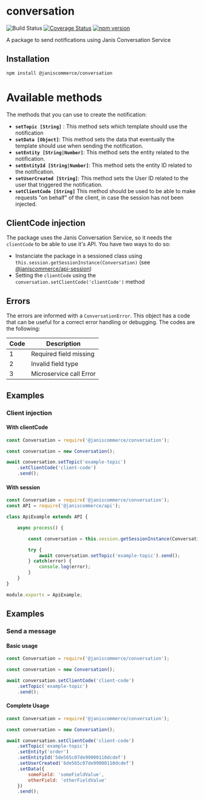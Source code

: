 # conversation

![Build Status](https://github.com/janis-commerce/handlebars/workflows/Build%20Status/badge.svg)
[![Coverage Status](https://coveralls.io/repos/github/janis-commerce/conversation/badge.svg?branch=master)](https://coveralls.io/github/janis-commerce/conversation?branch=master)
[![npm version](https://badge.fury.io/js/%40janiscommerce%2Fconversation.svg)](https://www.npmjs.com/package/@janiscommerce/conversation)

A package to send notifications using Janis Conversation Service

## Installation
```sh
npm install @janiscommerce/conversation
```

# Available methods

The methods that you can use to create the notification:
- **`setTopic [String]`** : This method sets which template should use the notification
- **`setData [Object]`**: This method sets the data that eventually the template should use when sending the notification.
- **`setEntity [String|Number]`**: This method sets the entity related to the notification.
- **`setEntityId [String|Number]`**: This method sets the entity ID related to the notification.
- **`setUserCreated [String]`**: This method sets the User ID related to the user that triggered the notification.
- **`setClientCode [String]`** This method should be used to be able to make requests "on behalf" of the client, in case the session has not been injected.

## ClientCode injection

The package uses the Janis Conversation Service, so it needs the `clientCode` to be able to use it's API. You have two ways to do so:

- Instanciate the package in a sessioned class using `this.session.getSessionInstance(Conversation)` (see [@janiscommerce/api-session](https://www.npmjs.com/package/@janiscommerce/api-session))
- Setting the `clientCode` using the `conversation.setClientCode('clientCode')` method

## Errors

The errors are informed with a `ConversationError`.
This object has a code that can be useful for a correct error handling or debugging.
The codes are the following:

| Code | Description                    |
|------|--------------------------------|
| 1    | Required field missing         |
| 2    | Invalid field type             |
| 3    | Microservice call Error        |

## Examples

### Client injection

#### With clientCode

```js
const Conversation = require('@janiscommerce/conversation');

const conversation = new Conversation();

await conversation.setTopic('example-topic')
	.setClientCode('client-code')
	.send();
```

#### With session

```js
const Conversation = require('@janiscommerce/conversation');
const API = require('@janiscommerce/api');

class ApiExample extends API {

	async process() {

		const conversation = this.session.getSessionInstance(Conversation);

		try {
			await conversation.setTopic('example-topic').send();
		} catch(error) {
			console.log(error);
		}
	}
}

module.exports = ApiExample;
```

## Examples

### Send a message

#### Basic usage

```js
const Conversation = require('@janiscommerce/conversation');

const conversation = new Conversation();

await conversation.setClientCode('client-code')
	.setTopic('example-topic')
	.send();
```

#### Complete Usage

```js
const Conversation = require('@janiscommerce/conversation');

const conversation = new Conversation();

await conversation.setClientCode('client-code')
	.setTopic('example-topic')
	.setEntity('order')
	.setEntityId('5de565c07de99000110dcdef')
	.setUserCreated('6de565c07de99000110dcdef')
	.setData({
		someField: 'someFieldValue',
		otherField: 'otherFieldValue'
	})
	.send();
```